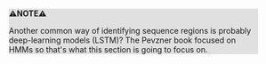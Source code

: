 <div style="margin:2em; background-color: #e0e0e0;">

<strong>⚠️NOTE️️️⚠️</strong>

Another common way of identifying sequence regions is probably deep-learning models (LSTM)? The Pevzner book focused on HMMs so that's what this section is going to focus on.
</div>

